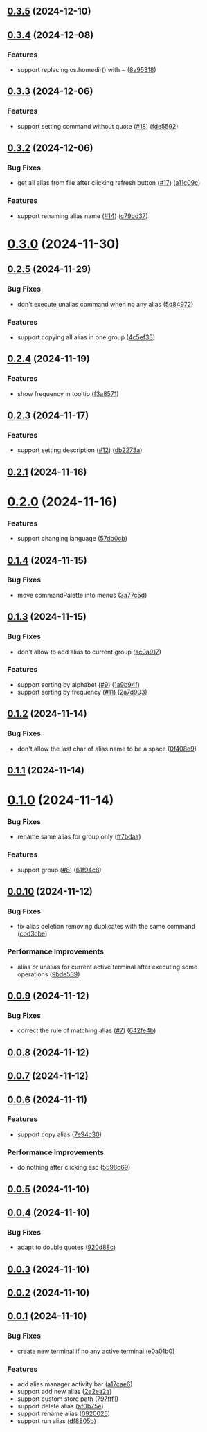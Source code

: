 ## [0.3.5](https://github.com/chouchouji/alias-manager/compare/v0.3.4...v0.3.5) (2024-12-10)



## [0.3.4](https://github.com/chouchouji/alias-manager/compare/v0.3.3...v0.3.4) (2024-12-08)


### Features

* support replacing os.homedir() with ~ ([8a95318](https://github.com/chouchouji/alias-manager/commit/8a953180a1beded8d23f64c161e46078215660a4))



## [0.3.3](https://github.com/chouchouji/alias-manager/compare/v0.3.2...v0.3.3) (2024-12-06)


### Features

* support setting command without quote ([#18](https://github.com/chouchouji/alias-manager/issues/18)) ([fde5592](https://github.com/chouchouji/alias-manager/commit/fde55927f614e9ce67022be2dfa2cccc15a7b2a4))



## [0.3.2](https://github.com/chouchouji/alias-manager/compare/v0.3.0...v0.3.2) (2024-12-06)


### Bug Fixes

* get all alias from file after clicking refresh button ([#17](https://github.com/chouchouji/alias-manager/issues/17)) ([a11c09c](https://github.com/chouchouji/alias-manager/commit/a11c09c039a7cc8b6ba2af7ef86680bf5565fb7b))


### Features

* support renaming alias name ([#14](https://github.com/chouchouji/alias-manager/issues/14)) ([c79bd37](https://github.com/chouchouji/alias-manager/commit/c79bd379db4e8ce04518c97d22114fcdf669f9cf))



# [0.3.0](https://github.com/chouchouji/alias-manager/compare/v0.2.5...v0.3.0) (2024-11-30)



## [0.2.5](https://github.com/chouchouji/alias-manager/compare/v0.2.4...v0.2.5) (2024-11-29)


### Bug Fixes

* don't execute unalias command when no any alias ([5d84972](https://github.com/chouchouji/alias-manager/commit/5d8497247fab22a241dc96c017a69afcf5b2cde6))


### Features

* support copying all alias in one group ([4c5ef33](https://github.com/chouchouji/alias-manager/commit/4c5ef336242210d0e3752556c6e032d673f4fcd9))



## [0.2.4](https://github.com/chouchouji/alias-manager/compare/v0.2.3...v0.2.4) (2024-11-19)


### Features

* show frequency in tooltip ([f3a8571](https://github.com/chouchouji/alias-manager/commit/f3a8571e72aefc1da9e2a3721ec1f4de2d9ea7a2))



## [0.2.3](https://github.com/chouchouji/alias-manager/compare/v0.2.1...v0.2.3) (2024-11-17)


### Features

* support setting description ([#12](https://github.com/chouchouji/alias-manager/issues/12)) ([db2273a](https://github.com/chouchouji/alias-manager/commit/db2273af617c3de97860ec87d0a7a34e94e4e084))



## [0.2.1](https://github.com/chouchouji/alias-manager/compare/v0.2.0...v0.2.1) (2024-11-16)



# [0.2.0](https://github.com/chouchouji/alias-manager/compare/v0.1.4...v0.2.0) (2024-11-16)


### Features

* support changing language ([57db0cb](https://github.com/chouchouji/alias-manager/commit/57db0cbb807b0603a013c95c05a429fb3a442308))



## [0.1.4](https://github.com/chouchouji/alias-manager/compare/v0.1.3...v0.1.4) (2024-11-15)


### Bug Fixes

* move commandPalette into menus ([3a77c5d](https://github.com/chouchouji/alias-manager/commit/3a77c5dab12d4f44a6598d7715f74345355a10e8))



## [0.1.3](https://github.com/chouchouji/alias-manager/compare/v0.1.2...v0.1.3) (2024-11-15)


### Bug Fixes

* don't allow to add alias to current group ([ac0a917](https://github.com/chouchouji/alias-manager/commit/ac0a9178795e7eb415d4a02722de0a8a4ae6a6f5))


### Features

* support sorting by alphabet ([#9](https://github.com/chouchouji/alias-manager/issues/9)) ([1a9b94f](https://github.com/chouchouji/alias-manager/commit/1a9b94f87d9e02c1a08236af24f5e684a3d90d14))
* support sorting by frequency ([#11](https://github.com/chouchouji/alias-manager/issues/11)) ([2a7d903](https://github.com/chouchouji/alias-manager/commit/2a7d9038943c91ac9f8b0f183a999dcbe00b126b))



## [0.1.2](https://github.com/chouchouji/alias-manager/compare/v0.1.1...v0.1.2) (2024-11-14)


### Bug Fixes

* don't allow the last char of alias name to be a space ([0f408e9](https://github.com/chouchouji/alias-manager/commit/0f408e9e5c82b0a5051b30ae73412633f0c17f76))



## [0.1.1](https://github.com/chouchouji/alias-manager/compare/v0.1.0...v0.1.1) (2024-11-14)



# [0.1.0](https://github.com/chouchouji/alias-manager/compare/v0.0.10...v0.1.0) (2024-11-14)


### Bug Fixes

* rename same alias for group only ([ff7bdaa](https://github.com/chouchouji/alias-manager/commit/ff7bdaaa12c7ac383bdf1793e93d53f715ac9616))


### Features

* support group ([#8](https://github.com/chouchouji/alias-manager/issues/8)) ([61f94c8](https://github.com/chouchouji/alias-manager/commit/61f94c8cd8c40779693ff877bc962823661f1568))



## [0.0.10](https://github.com/chouchouji/alias-manager/compare/v0.0.9...v0.0.10) (2024-11-12)


### Bug Fixes

* fix alias deletion removing duplicates with the same command ([cbd3cbe](https://github.com/chouchouji/alias-manager/commit/cbd3cbeacda89cb8849f22d276ca7172f48564d2))


### Performance Improvements

* alias or unalias for current active terminal after executing some operations ([9bde539](https://github.com/chouchouji/alias-manager/commit/9bde539c0a9240d084fd9c06a6348f1d6349eb8d))



## [0.0.9](https://github.com/chouchouji/alias-manager/compare/v0.0.8...v0.0.9) (2024-11-12)


### Bug Fixes

* correct the rule of matching alias ([#7](https://github.com/chouchouji/alias-manager/issues/7)) ([642fe4b](https://github.com/chouchouji/alias-manager/commit/642fe4b79af2e48395c8fca7f0b08a0f8b16f871))



## [0.0.8](https://github.com/chouchouji/alias-manager/compare/v0.0.7...v0.0.8) (2024-11-12)



## [0.0.7](https://github.com/chouchouji/alias-manager/compare/v0.0.6...v0.0.7) (2024-11-12)



## [0.0.6](https://github.com/chouchouji/alias-manager/compare/v0.0.5...v0.0.6) (2024-11-11)


### Features

* support copy alias ([7e94c30](https://github.com/chouchouji/alias-manager/commit/7e94c30614b86670a36fcfca6d07e2cc000518ea))


### Performance Improvements

* do nothing after clicking esc ([5598c69](https://github.com/chouchouji/alias-manager/commit/5598c6907584921572a4861d5c62f83e042cddc4))



## [0.0.5](https://github.com/chouchouji/alias-manager/compare/v0.0.4...v0.0.5) (2024-11-10)



## [0.0.4](https://github.com/chouchouji/alias-manager/compare/v0.0.3...v0.0.4) (2024-11-10)


### Bug Fixes

* adapt to double quotes ([920d88c](https://github.com/chouchouji/alias-manager/commit/920d88c8b7c554ef38c0bf8656e30f1cc64eec39))



## [0.0.3](https://github.com/chouchouji/alias-manager/compare/v0.0.2...v0.0.3) (2024-11-10)



## [0.0.2](https://github.com/chouchouji/alias-manager/compare/v0.0.1...v0.0.2) (2024-11-10)



## [0.0.1](https://github.com/chouchouji/alias-manager/compare/a17cae6ad05f3bfe13033cf0f3d8dae407c9f916...v0.0.1) (2024-11-10)


### Bug Fixes

* create new terminal if no any active terminal ([e0a01b0](https://github.com/chouchouji/alias-manager/commit/e0a01b04baadf6953997ee6101fae9e5117a607b))


### Features

* add alias manager activity bar ([a17cae6](https://github.com/chouchouji/alias-manager/commit/a17cae6ad05f3bfe13033cf0f3d8dae407c9f916))
* support add new alias ([2e2ea2a](https://github.com/chouchouji/alias-manager/commit/2e2ea2a19770d95338ba6b716ebb2d49f0747314))
* support custom store path ([797fff1](https://github.com/chouchouji/alias-manager/commit/797fff1969500d4d354a4a28c9bf7d9e1fd2c88d))
* support delete alias ([af0b75e](https://github.com/chouchouji/alias-manager/commit/af0b75e2860974ccfbfe2ff0944f4fb1db1ac335))
* support rename alias ([0920025](https://github.com/chouchouji/alias-manager/commit/0920025fb990e5d14f2af9aaf7bbd742a4f083c3))
* support run alias ([df8805b](https://github.com/chouchouji/alias-manager/commit/df8805b180be8b079bb2548e87b2dcf04033aa2b))




